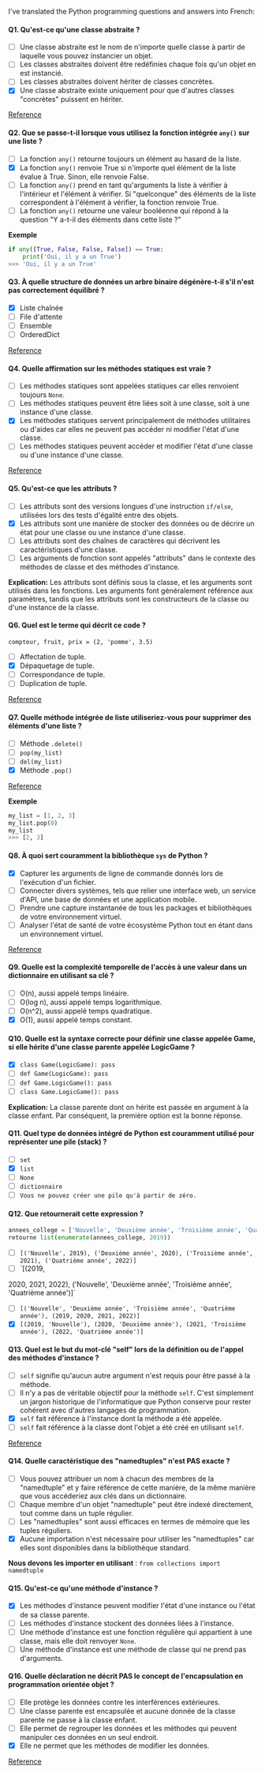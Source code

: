 I've translated the Python programming questions and answers into French:

#### Q1. Qu'est-ce qu'une classe abstraite ?

- [ ] Une classe abstraite est le nom de n'importe quelle classe à partir de laquelle vous pouvez instancier un objet.
- [ ] Les classes abstraites doivent être redéfinies chaque fois qu'un objet en est instancié.
- [ ] Les classes abstraites doivent hériter de classes concrètes.
- [x] Une classe abstraite existe uniquement pour que d'autres classes "concrètes" puissent en hériter.

[Reference](https://www.geeksforgeeks.org/abstract-classes-in-python/)

#### Q2. Que se passe-t-il lorsque vous utilisez la fonction intégrée `any()` sur une liste ?

- [ ] La fonction `any()` retourne toujours un élément au hasard de la liste.
- [x] La fonction `any()` renvoie True si n'importe quel élément de la liste évalue à True. Sinon, elle renvoie False.
- [ ] La fonction `any()` prend en tant qu'arguments la liste à vérifier à l'intérieur et l'élément à vérifier. Si "quelconque" des éléments de la liste correspondent à l'élément à vérifier, la fonction renvoie True.
- [ ] La fonction `any()` retourne une valeur booléenne qui répond à la question "Y a-t-il des éléments dans cette liste ?"

**Exemple**

```python
if any([True, False, False, False]) == True:
    print('Oui, il y a un True')
>>> 'Oui, il y a un True'
```

#### Q3. À quelle structure de données un arbre binaire dégénère-t-il s'il n'est pas correctement équilibré ?

- [x] Liste chaînée
- [ ] File d'attente
- [ ] Ensemble
- [ ] OrderedDict

[Reference](https://www.scaler.com/topics/linked-list/)

#### Q4. Quelle affirmation sur les méthodes statiques est vraie ?

- [ ] Les méthodes statiques sont appelées statiques car elles renvoient toujours `None`.
- [ ] Les méthodes statiques peuvent être liées soit à une classe, soit à une instance d'une classe.
- [x] Les méthodes statiques servent principalement de méthodes utilitaires ou d'aides car elles ne peuvent pas accéder ni modifier l'état d'une classe.
- [ ] Les méthodes statiques peuvent accéder et modifier l'état d'une classe ou d'une instance d'une classe.

[Reference](https://www.geeksforgeeks.org/class-method-vs-static-method-python)

#### Q5. Qu'est-ce que les attributs ?

- [ ] Les attributs sont des versions longues d'une instruction `if/else`, utilisées lors des tests d'égalité entre des objets.
- [x] Les attributs sont une manière de stocker des données ou de décrire un état pour une classe ou une instance d'une classe.
- [ ] Les attributs sont des chaînes de caractères qui décrivent les caractéristiques d'une classe.
- [ ] Les arguments de fonction sont appelés "attributs" dans le contexte des méthodes de classe et des méthodes d'instance.

**Explication:** Les attributs sont définis sous la classe, et les arguments sont utilisés dans les fonctions. Les arguments font généralement référence aux paramètres, tandis que les attributs sont les constructeurs de la classe ou d'une instance de la classe.

#### Q6. Quel est le terme qui décrit ce code ?

`compteur, fruit, prix = (2, 'pomme', 3.5)`

- [ ] Affectation de tuple.
- [x] Dépaquetage de tuple.
- [ ] Correspondance de tuple.
- [ ] Duplication de tuple.

[Reference](https://www.w3schools.com/python/python_tuples_unpack.asp)

#### Q7. Quelle méthode intégrée de liste utiliseriez-vous pour supprimer des éléments d'une liste ?

- [ ] Méthode `.delete()`
- [ ] `pop(my_list)`
- [ ] `del(my_list)`
- [x] Méthode `.pop()`

[Reference](https://www.w3schools.com/python/ref_list_pop.asp)

**Exemple**

```python
my_list = [1, 2, 3]
my_list.pop(0)
my_list
>>> [2, 3]
```

#### Q8. À quoi sert couramment la bibliothèque `sys` de Python ?

- [x] Capturer les arguments de ligne de commande donnés lors de l'exécution d'un fichier.
- [ ] Connecter divers systèmes, tels que relier une interface web, un service d'API, une base de données et une application mobile.
- [ ] Prendre une capture instantanée de tous les packages et bibliothèques de votre environnement virtuel.
- [ ] Analyser l'état de santé de votre écosystème Python tout en étant dans un environnement virtuel.

[Reference](https://docs.python.org/3/library/sys.html)

#### Q9. Quelle est la complexité temporelle de l'accès à une valeur dans un dictionnaire en utilisant sa clé ?

- [ ] O(n), aussi appelé temps linéaire.
- [ ] O(log n), aussi appelé temps logarithmique.
- [ ] O(n^2), aussi appelé temps quadratique.
- [x] O(1), aussi appelé temps constant.

#### Q10. Quelle est la syntaxe correcte pour définir une classe appelée Game, si elle hérite d'une classe parente appelée LogicGame ?

- [x] `class Game(LogicGame): pass`
- [ ] `def Game(LogicGame): pass`
- [ ] `def Game.LogicGame(): pass`
- [ ] `class Game.LogicGame(): pass`

**Explication:** La classe parente dont on hérite est passée en argument à la classe enfant. Par conséquent, la première option est la bonne réponse.

#### Q11. Quel type de données intégré de Python est couramment utilisé pour représenter une pile (stack) ?

- [ ] `set`
- [x] `list`
- [ ] `None`
- [ ] `dictionnaire`
- [ ] `Vous ne pouvez créer une pile qu'à partir de zéro.`

#### Q12. Que retournerait cette expression ?

```python
annees_college = ['Nouvelle', 'Deuxième année', 'Troisième année', 'Quatrième année']
retourne list(enumerate(annees_college, 2019))
```

- [ ] `[('Nouvelle', 2019), ('Deuxième année', 2020), ('Troisième année', 2021), ('Quatrième année', 2022)]`
- [ ] `[(2019,

 2020, 2021, 2022), ('Nouvelle', 'Deuxième année', 'Troisième année', 'Quatrième année')]`
- [ ] `[('Nouvelle', 'Deuxième année', 'Troisième année', 'Quatrième année'), (2019, 2020, 2021, 2022)]`
- [x] `[(2019, 'Nouvelle'), (2020, 'Deuxième année'), (2021, 'Troisième année'), (2022, 'Quatrième année')]`

#### Q13. Quel est le but du mot-clé "self" lors de la définition ou de l'appel des méthodes d'instance ?

- [ ] `self` signifie qu'aucun autre argument n'est requis pour être passé à la méthode.
- [ ] Il n'y a pas de véritable objectif pour la méthode `self`. C'est simplement un jargon historique de l'informatique que Python conserve pour rester cohérent avec d'autres langages de programmation.
- [x] `self` fait référence à l'instance dont la méthode a été appelée.
- [ ] `self` fait référence à la classe dont l'objet a été créé en utilisant `self`.

[Reference](https://www.geeksforgeeks.org/self-in-python-class/)

#### Q14. Quelle caractéristique des "namedtuples" n'est PAS exacte ?

- [ ] Vous pouvez attribuer un nom à chacun des membres de la "namedtuple" et y faire référence de cette manière, de la même manière que vous accéderiez aux clés dans un dictionnaire.
- [ ] Chaque membre d'un objet "namedtuple" peut être indexé directement, tout comme dans un tuple régulier.
- [ ] Les "namedtuples" sont aussi efficaces en termes de mémoire que les tuples réguliers.
- [x] Aucune importation n'est nécessaire pour utiliser les "namedtuples" car elles sont disponibles dans la bibliothèque standard.

**Nous devons les importer en utilisant** : `from collections import namedtuple`

#### Q15. Qu'est-ce qu'une méthode d'instance ?

- [x] Les méthodes d'instance peuvent modifier l'état d'une instance ou l'état de sa classe parente.
- [ ] Les méthodes d'instance stockent des données liées à l'instance.
- [ ] Une méthode d'instance est une fonction régulière qui appartient à une classe, mais elle doit renvoyer `None`.
- [ ] Une méthode d'instance est une méthode de classe qui ne prend pas d'arguments.

#### Q16. Quelle déclaration ne décrit PAS le concept de l'encapsulation en programmation orientée objet ?

- [ ] Elle protège les données contre les interférences extérieures.
- [ ] Une classe parente est encapsulée et aucune donnée de la classe parente ne passe à la classe enfant.
- [ ] Elle permet de regrouper les données et les méthodes qui peuvent manipuler ces données en un seul endroit.
- [x] Elle ne permet que les méthodes de modifier les données.

[Reference](https://www.scaler.com/topics/python/encapsulation-in-python/)

